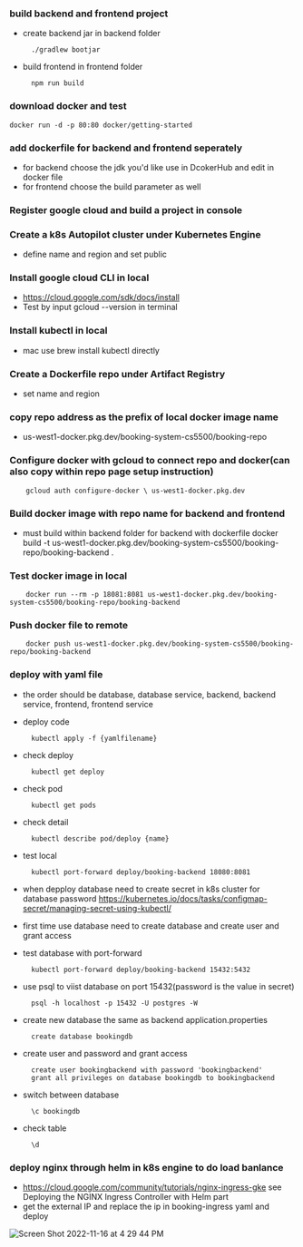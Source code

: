 ### build backend and frontend project
- create backend jar in backend folder

        ./gradlew bootjar
    
- build frontend in frontend folder

        npm run build
### download docker and test
    docker run -d -p 80:80 docker/getting-started
### add dockerfile for backend and frontend seperately
- for backend choose the jdk you'd like use in DcokerHub and edit in docker file
- for frontend choose the build parameter as well
### Register google cloud and build a project in console
### Create a k8s Autopilot cluster under Kubernetes Engine
- define name and region and set public
### Install google cloud CLI in local
- https://cloud.google.com/sdk/docs/install
- Test by input gcloud --version in terminal
### Install kubectl in local
- mac use brew install kubectl directly
### Create a Dockerfile repo under Artifact Registry
- set name and region
### copy repo address as the prefix of local docker image name
- us-west1-docker.pkg.dev/booking-system-cs5500/booking-repo
### Configure docker with gcloud to connect repo and docker(can also copy within repo page setup instruction)
        gcloud auth configure-docker \ us-west1-docker.pkg.dev
### Build docker image with repo name for backend and frontend
- must build within backend folder for backend with dockerfile
        docker build -t us-west1-docker.pkg.dev/booking-system-cs5500/booking-repo/booking-backend .
    
### Test docker image in local
        docker run --rm -p 18081:8081 us-west1-docker.pkg.dev/booking-system-cs5500/booking-repo/booking-backend
### Push docker file to remote
        docker push us-west1-docker.pkg.dev/booking-system-cs5500/booking-repo/booking-backend
### deploy with yaml file
- the order should be database, database service, backend, backend service, frontend, frontend service
- deploy code

        kubectl apply -f {yamlfilename}
- check deploy

        kubectl get deploy
- check pod

        kubectl get pods
- check detail

        kubectl describe pod/deploy {name}
- test local

        kubectl port-forward deploy/booking-backend 18080:8081
- when depploy database need to create secret in k8s cluster for database password https://kubernetes.io/docs/tasks/configmap-secret/managing-secret-using-kubectl/
- first time use database need to create database and create user and grant access
- test database with port-forward

        kubectl port-forward deploy/booking-backend 15432:5432
- use psql to viist database on port 15432(password is the value in secret)

        psql -h localhost -p 15432 -U postgres -W
- create new database the same as backend application.properties

        create database bookingdb
- create user and password and grant access

        create user bookingbackend with password 'bookingbackend'
        grant all privileges on database bookingdb to bookingbackend
- switch between database

        \c bookingdb
- check table

        \d
 ### deploy nginx through helm in k8s engine to do load banlance
 - https://cloud.google.com/community/tutorials/nginx-ingress-gke see Deploying the NGINX Ingress Controller with Helm part
 - get the external IP and replace the ip in booking-ingress yaml and deploy
 

![Screen Shot 2022-11-16 at 4 29 44 PM](https://media.github.khoury.northeastern.edu/user/10503/files/540e1174-263c-4898-adb9-7d211b88682a)
